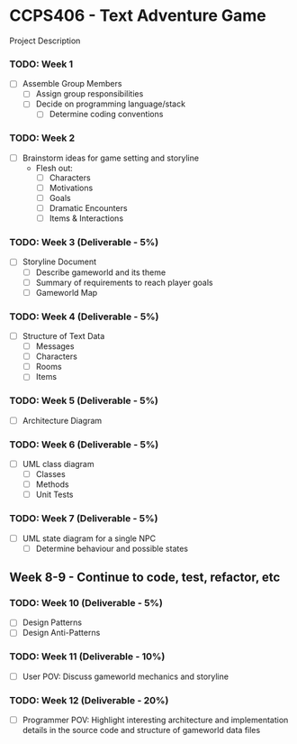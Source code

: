 # CCPS406 - Text Adventure Game
Project Description

### TODO: Week 1
- [ ] Assemble Group Members
  - [ ] Assign group responsibilities
  - [ ] Decide on programming language/stack
    - [ ] Determine coding conventions

### TODO: Week 2
- [ ] Brainstorm ideas for game setting and storyline
  - Flesh out:
    - [ ] Characters
    - [ ] Motivations
    - [ ] Goals
    - [ ] Dramatic Encounters
    - [ ] Items & Interactions

### TODO: Week 3 (Deliverable - 5%)
- [ ] Storyline Document
    - [ ] Describe gameworld and its theme
    - [ ] Summary of requirements to reach player goals
    - [ ] Gameworld Map

### TODO: Week 4 (Deliverable - 5%)
- [ ] Structure of Text Data
    - [ ] Messages
    - [ ] Characters
    - [ ] Rooms
    - [ ] Items

### TODO: Week 5 (Deliverable - 5%)
- [ ] Architecture Diagram

### TODO: Week 6 (Deliverable - 5%)
- [ ] UML class diagram
  - [ ] Classes
  - [ ] Methods
  - [ ] Unit Tests

### TODO: Week 7 (Deliverable - 5%)
- [ ] UML state diagram for a single NPC
  - [ ] Determine behaviour and possible states

## Week 8-9 - Continue to code, test, refactor, etc

### TODO: Week 10 (Deliverable - 5%)
- [ ] Design Patterns
- [ ] Design Anti-Patterns

### TODO: Week 11 (Deliverable - 10%)
- [ ] User POV: Discuss gameworld mechanics and storyline

### TODO: Week 12 (Deliverable - 20%)
- [ ] Programmer POV: Highlight interesting architecture and implementation details in the source code and structure of gameworld data files
